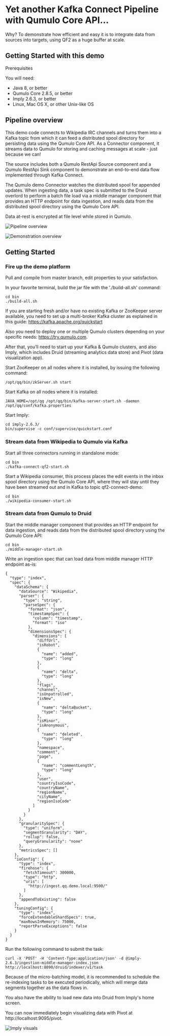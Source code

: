 # Yet another Kafka Connect Pipeline with Qumulo Core API...

Why? To demonstrate how efficient and easy it is to integrate data from sources into targets, using QF2 as a huge buffer at scale.

## Getting Started with this demo

Prerequisites

You will need:

* Java 8, or better
* Qumulo Core 2.8.5, or better
* Imply 2.6.3, or better
* Linux, Mac OS X, or other Unix-like OS


## Pipeline overview

This demo code connects to Wikipedia IRC channels and turns them into a Kafka topic from which it can feed a distributed spool directory for persisting data using the Qumulo Core API. As a Connector component, it streams data to Qumulo for storing and caching messages at scale - just because we can!  


The source includes both a Qumulo RestApi Source component and a Qumulo RestApi Sink component to demonstrate an end-to-end data flow implemented through Kafka Connect.

The Qumulo demo Connector watches the distributed spool for appended updates. When ingesting data, a task spec is submitted to the Druid overlord to perform a batch file load via a middle manager component that provides an HTTP endpoint for data ingestion, and reads data from the distributed spool directory using the Qumulo Core API.

Data at-rest is encrypted at file level while stored in Qumulo.

![Pipeline overview](https://github.com/Rd8D/qumulo-kafka-connect-demo/blob/master/doc/pipeline-overview.png?raw=true)

![Demonstration overview](https://github.com/Rd8D/qumulo-kafka-connect-demo/blob/master/doc/demo-overview.png?raw=true)


## Getting Started

### Fire up the demo platform

Pull and compile from master branch, edit properties to your satisfaction.

In your favorite terminal, build the jar file with the './build-all.sh' command:

```
cd bin
./build-all.sh
```

If you are starting fresh and/or have no existing Kafka or ZooKeeper server available, you need to set up a multi-broker Kafka cluster as explained in this guide: https://kafka.apache.org/quickstart

Also you need to deploy one or multiple Qumulo clusters depending on your specific needs: https://try.qumulo.com.

After that, you’ll need to start up your Kafka & Qumulo clusters, and also Imply, which includes Druid (streaming analytics data store) and Pivot (data visualization app).

Start ZooKeeper on all nodes where it is installed, by issuing the following command:

```
/opt/qq/bin/zkServer.sh start 
```

Start Kafka on all nodes where it is installed:

```
JAVA_HOME=/opt/qq /opt/qq/bin/kafka-server-start.sh -daemon /opt/qq/conf/kafka.properties
```

Start Imply:

```
cd imply-2.6.3/
bin/supervise -c conf/supervise/quickstart.conf
```
 
### Stream data from Wikipedia to Qumulo via Kafka

Start all three connectors running in standalone mode:

```
cd bin
./kafka-connect-qf2-start.sh
```

Start a Wikipedia consumer, this process places the edit events in the inbox spool directory using the Qumulo Core API, where they will stay until they have been streamed out and in Kafka to topic qf2-connect-demo:

```
cd bin
./wikipedia-consumer-start.sh
```

### Stream data from Qumulo to Druid

Start the middle manager component that provides an HTTP endpoint for data ingestion, and reads data from the distributed spool directory using the Qumulo Core API:

```
cd bin
./middle-manager-start.sh
```

Write an ingestion spec that can load data from middle manager HTTP endpoint as-is: 

```
{
  "type": "index",
  "spec": {
    "dataSchema": {
      "dataSource": "Wikipedia",
      "parser": {
        "type": "string",
        "parseSpec": {
          "format": "json",
          "timestampSpec": {
            "column": "timestamp",
            "format": "iso"
          },
          "dimensionsSpec": {
            "dimensions": [
              "diffUrl",
              "isRobot",
              {
                "name": "added",
                "type": "long"
              },
              {
                "name": "delta",
                "type": "long"
              },
              "flags",
              "channel",
              "isUnpatrolled",
              "isNew",
              {
                "name": "deltaBucket",
                "type": "long"
              },
              "isMinor",
              "isAnonymous",
              {
                "name": "deleted",
                "type": "long"
              },
              "namespace",
              "comment",
              "page",
              {
                "name": "commentLength",
                "type": "long"
              },
              "user",
              "countryIsoCode",
              "countryName",
              "regionName",
              "cityName",
              "regionIsoCode"
            ]
          }
        }
      },
      "granularitySpec": {
        "type": "uniform",
        "segmentGranularity": "DAY",
        "rollup": false,
        "queryGranularity": "none"
      },
      "metricsSpec": []
    },
    "ioConfig": {
      "type": "index",
      "firehose": {
        "fetchTimeout": 300000,
        "type": "http",
        "uris": [
          "http://ingest.qq.demo.local:9500/"
        ]
      },
      "appendToExisting": false
    },
    "tuningConfig": {
      "type": "index",
      "forceExtendableShardSpecs": true,
      "maxRowsInMemory": 75000,
      "reportParseExceptions": false
    }
  }
}
```

Run the following command to submit the task:

```
curl -X 'POST' -H 'Content-Type:application/json' -d @imply-2.6.3/ingestion-middle-manager-index.json http://localhost:8090/druid/indexer/v1/task
```

Because of the micro-batching model, it is recommended to schedule the re-indexing tasks to be executed periodically, which will merge data segments together as the data flows in. 

You also have the ability to load new data into Druid from Imply's home screen. 

You can now immediately begin visualizing data with Pivot at http://localhost:9095/pivot.

![Imply visuals](https://github.com/Rd8D/qumulo-kafka-connect-demo/blob/master/doc/imply-visuals-small.png?raw=true)

